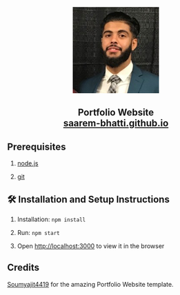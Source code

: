 <div align="center">
  <img alt="Profile" src="./Images/profile.JPG" />
</div>

<h2 align="center">
  Portfolio Website
  <br/>
  <a href="https://saad-bhatti.github.io/" target="_blank">saarem-bhatti.github.io</a>
</h2>

## Prerequisites

1. [node.js](https://nodejs.org/en/)

2. [git](https://git-scm.com/)

## 🛠 Installation and Setup Instructions

1. Installation: `npm install`

2. Run: `npm start`

3. Open [http://localhost:3000](http://localhost:3000) to view it in the browser

## Credits

[Soumyajit4419](https://github.com/soumyajit4419/Portfolio) for the amazing Portfolio Website template.
